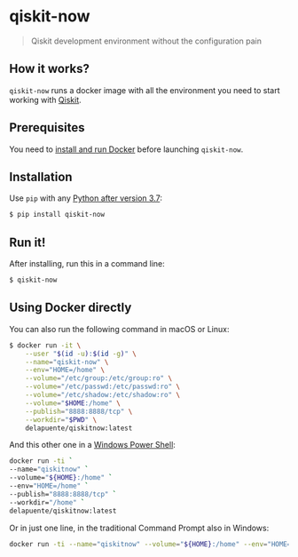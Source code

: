 # qiskit-now

> Qiskit development environment without the configuration pain

## How it works?

`qiskit-now` runs a docker image with all the environment you need to start working with [Qiskit](https://github.com/Qiskit/qiskit/).

## Prerequisites

You need to [install and run Docker](https://docs.docker.com/get-docker/) before launching `qiskit-now`.

## Installation

Use `pip` with any [Python after version 3.7](https://www.python.org/downloads/):

```sh
$ pip install qiskit-now
```

## Run it!

After installing, run this in a command line:

```sh
$ qiskit-now
```

## Using Docker directly

You can also run the following command in macOS or Linux:

```sh
$ docker run -it \
    --user "$(id -u):$(id -g)" \
    --name="qiskit-now" \
    --env="HOME=/home" \
    --volume="/etc/group:/etc/group:ro" \
    --volume="/etc/passwd:/etc/passwd:ro" \
    --volume="/etc/shadow:/etc/shadow:ro" \
    --volume="$HOME:/home" \
    --publish="8888:8888/tcp" \
    --workdir="$PWD" \
    delapuente/qiskitnow:latest
```

And this other one in a [Windows Power Shell](https://docs.microsoft.com/en-us/powershell/scripting/windows-powershell/starting-windows-powershell?view=powershell-7.1):

```sh
docker run -ti `
--name="qiskitnow" `
--volume="${HOME}:/home" `
--env="HOME=/home" `
--publish="8888:8888/tcp" `
--workdir="/home" `
delapuente/qiskitnow:latest
```

Or in just one line, in the traditional Command Prompt also in Windows:

```sh
docker run -ti --name="qiskitnow" --volume="${HOME}:/home" --env="HOME=/home" --publish="8888:8888/tcp" --workdir="/home" delapuente/qiskitnow:latest
```